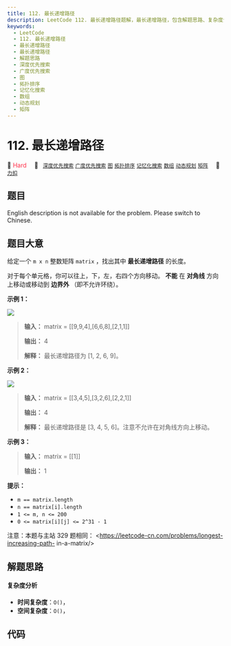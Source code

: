 ```yaml
---
title: 112. 最长递增路径
description: LeetCode 112. 最长递增路径题解，最长递增路径，包含解题思路、复杂度分析以及完整的 JavaScript 代码实现。
keywords:
  - LeetCode
  - 112. 最长递增路径
  - 最长递增路径
  - 最长递增路径
  - 解题思路
  - 深度优先搜索
  - 广度优先搜索
  - 图
  - 拓扑排序
  - 记忆化搜索
  - 数组
  - 动态规划
  - 矩阵
---
```


# 112. 最长递增路径

🔴 <font color=#ff334b>Hard</font>&emsp; 🔖&ensp; [`深度优先搜索`](/tag/depth-first-search.md) [`广度优先搜索`](/tag/breadth-first-search.md) [`图`](/tag/graph.md) [`拓扑排序`](/tag/topological-sort.md) [`记忆化搜索`](/tag/memoization.md) [`数组`](/tag/array.md) [`动态规划`](/tag/dynamic-programming.md) [`矩阵`](/tag/matrix.md)&emsp; 🔗&ensp;[`力扣`](https://leetcode.cn/problems/fpTFWP)

## 题目

English description is not available for the problem. Please switch to
Chinese.

## 题目大意

给定一个 `m x n` 整数矩阵 `matrix` ，找出其中 **最长递增路径** 的长度。

对于每个单元格，你可以往上，下，左，右四个方向移动。 **不能** 在 **对角线** 方向上移动或移动到 **边界外** （即不允许环绕）。

**示例 1：**

![](https://assets.leetcode.com/uploads/2021/01/05/grid1.jpg)

> **输入：** matrix = [[9,9,4],[6,6,8],[2,1,1]]
>
> **输出：** 4
>
> **解释：** 最长递增路径为 [1, 2, 6, 9]。

**示例 2：**

![](https://assets.leetcode.com/uploads/2021/01/27/tmp-grid.jpg)

> **输入：** matrix = [[3,4,5],[3,2,6],[2,2,1]]
>
> **输出：** 4
>
> **解释：** 最长递增路径是 [3, 4, 5, 6]。注意不允许在对角线方向上移动。

**示例 3：**

> **输入：** matrix = [[1]]
>
> **输出：** 1

**提示：**

- `m == matrix.length`
- `n == matrix[i].length`
- `1 <= m, n <= 200`
- `0 <= matrix[i][j] <= 2^31 - 1`

注意：本题与主站 329 题相同： <https://leetcode-cn.com/problems/longest-increasing-path-
in-a-matrix/>

## 解题思路

#### 复杂度分析

- **时间复杂度**：`O()`，
- **空间复杂度**：`O()`，

## 代码

```javascript

```

